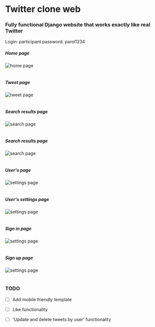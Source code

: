 # Twitter clone web

### Fully functional Django website that works exactly like real Twitter<br>



Login: participant
password: parol1234



##### Home page
![home page](screens/home.png) <br><br>
##### Tweet page
![tweet page](screens/post.png)<br><br>
##### Search results page
![search page](screens/search.png)<br><br>
##### Search results page
![search page](screens/search2.png)<br><br>
##### User's page
![settings page](screens/user.png)<br><br>
##### User's settings page
![settings page](screens/settings.png)<br><br>
##### Sign in page
![settings page](screens/signin.png)<br><br>
##### Sign up page
![settings page](screens/signup.png)<br><br>
 
### TODO
- [ ] Add mobile friendly template
- [ ] Like functionality
- [ ] 'Update and delete tweets by user' functionality




